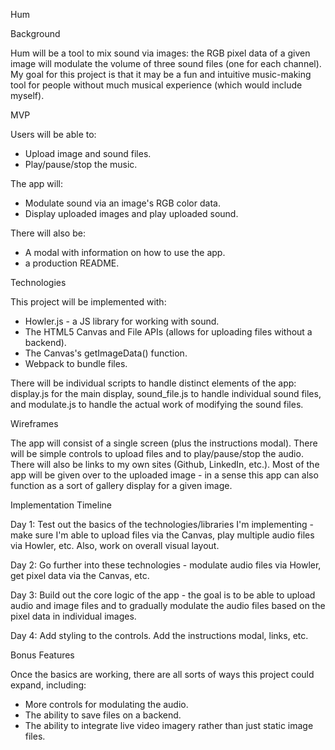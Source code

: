 Hum


Background

Hum will be a tool to mix sound via images: the RGB pixel data of a given image will modulate the volume of three sound files (one for each channel). My goal for this project is that it may be a fun and intuitive music-making tool for people without much musical experience (which would include myself). 


MVP

Users will be able to:
- Upload image and sound files.
- Play/pause/stop the music.

The app will:
- Modulate sound via an image's RGB color data.
- Display uploaded images and play uploaded sound.

There will also be:
- A modal with information on how to use the app.
- a production README.


Technologies

This project will be implemented with:
- Howler.js - a JS library for working with sound.
- The HTML5 Canvas and File APIs (allows for uploading files without a backend).
- The Canvas's getImageData() function.
- Webpack to bundle files.

There will be individual scripts to handle distinct elements of the app: display.js for the main display, sound_file.js to handle individual sound files, and modulate.js to handle the actual work of modifying the sound files.


Wireframes

The app will consist of a single screen (plus the instructions modal). There will be simple controls to upload files and to play/pause/stop the audio. There will also be links to my own sites (Github, LinkedIn, etc.). Most of the app will be given over to the uploaded image - in a sense this app can also function as a sort of gallery display for a given image.


Implementation Timeline

Day 1: Test out the basics of the technologies/libraries I'm implementing - make sure I'm able to upload files via the Canvas, play multiple audio files via Howler, etc. Also, work on overall visual layout.

Day 2: Go further into these technologies - modulate audio files via Howler, get pixel data via the Canvas, etc.

Day 3: Build out the core logic of the app - the goal is to be able to upload audio and image files and to gradually modulate the audio files based on the pixel data in individual images.

Day 4: Add styling to the controls. Add the instructions modal, links, etc.


Bonus Features

Once the basics are working, there are all sorts of ways this project could expand, including:
- More controls for modulating the audio.
- The ability to save files on a backend.
- The ability to integrate live video imagery rather than just static image files.

